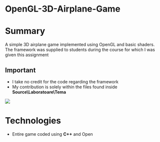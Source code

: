 # OpenGL-3D-Airplane-Game

# Summary

A simple 3D airplane game implemented using OpenGL and basic shaders. The framework was supplied to students during the course for which I was given this assignment

## Important
- I take no credit for the code regarding the framework
- My contribution is solely within the files found inside **Source\Laboratoare\Tema**

![](demo.gif)

# Technologies
- Entire game coded using **C++** and Open
<!--stackedit_data:
eyJoaXN0b3J5IjpbODU2ODA1NzU4LC0xOTMwMDIwODM0LC0xMz
M2NzEzMjU5XX0=
-->